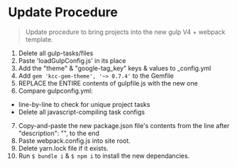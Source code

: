 # Update Procedure

> Update procedure to bring projects into the new gulp V4 + webpack template.

1. Delete all gulp-tasks/files
2. Paste 'loadGulpConfig.js' in its place
3. Add the "theme" & "google-tag_key" keys & values to _config.yml
4. Add `gem 'kcc-gem-theme', '~> 0.7.4'` to the Gemfile
5. REPLACE the ENTIRE contents of gulpfile.js with the new one
6. Compare gulpconfig.yml:
  - line-by-line to check for unique project tasks
  - Delete all javascript-compiling task configs
7. Copy-and-paste the new package.json file's contents from the line after "description": "", to the end
8. Paste webpack.config.js into site root.
9. Delete yarn.lock file if it exists.
10. Run `$ bundle i` & `$ npm i` to install the new dependancies.